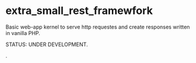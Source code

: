 extra_small_rest_framewfork
==========================
Basic web-app kernel to serve http requestes and create responses written in vanilla PHP.

STATUS: UNDER DEVELOPMENT.


.
